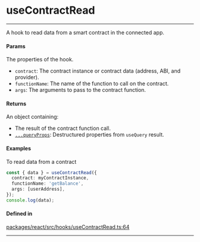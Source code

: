 # useContractRead
---

A hook to read data from a smart contract in the connected app.

#### Params

The properties of the hook.
- `contract`: The contract instance or contract data (address, ABI, and provider).
- `functionName`: The name of the function to call on the contract.
- `args`: The arguments to pass to the contract function.

#### Returns

An object containing:
- The result of the contract function call.
- [`...queryProps`](https://tanstack.com/query/latest/docs/framework/react/reference/useQuery): Destructured properties from `useQuery` result.

#### Examples

To read data from a contract
```ts
const { data } = useContractRead({
  contract: myContractInstance,
  functionName: 'getBalance',
  args: [userAddress],
});
console.log(data);
```

#### Defined in
[packages/react/src/hooks/useContractRead.ts:64](https://github.com/fuellabs/fuel-connectors/blob/main/packages/react/src/hooks/useContractRead.ts#L64)

___
